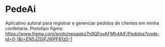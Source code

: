 # PedeAi
Aplicativo autoral para registrar e gerenciar pedidos de clientes em minha confeitaria.
Prototipo figma:  https://www.figma.com/proto/epoaqkz7n9QFovAFMh4AiF/Pedidos?node-id=0-1&t=EN5JZGjFJWPF81z0-1
